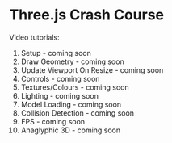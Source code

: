 # Three.js Crash Course

Video tutorials:
<ol>
  <li>Setup - coming soon</li>
  <li>Draw Geometry - coming soon</li>
  <li>Update Viewport On Resize - coming soon</li>
  <li>Controls - coming soon</li>
  <li>Textures/Colours - coming soon</li>
  <li>Lighting - coming soon</li>
  <li>Model Loading - coming soon</li>
  <li>Collision Detection - coming soon</li>
  <li>FPS - coming soon</li>
  <li>Anaglyphic 3D - coming soon</li>
</ol>
